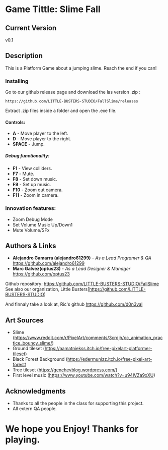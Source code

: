# Game Tittle: Slime Fall

## Current Version
v0.1

## Description
This is a Platform Game about a jumping slime. Reach the end if you can!

### Installing
Go to our github release page and download the las version .zip : 

```
https://github.com/LITTLE-BUSTERS-STUDIO/FallSlime/releases
```
Extract .zip files inside a folder and open the .exe file.

#### Controls:
* **A** - Move player to the left.
* **D** - Move player to the right.
* **SPACE** - Jump.

##### Debug functionality:
* **F1** - View colliders.
* **F7** - Mute.
* **F8** - Set down music.
* **F9** - Set up music.
* **F10** - Zoom out camera.
* **F11** - Zoom in camera.

### Innovation features:
* Zoom Debug Mode
* Set Volume Music Up/Down1
* Mute Volume/SFx

## Authors & Links
* **Alejandro Gamarra (alejandro61299)** - *As a Lead Programer & QA* https://github.com/alejandro61299
* **Marc Galvez(optus23)** - *As a Lead Designer & Manager*  https://github.com/optus23

Github repository: https://github.com/LITTLE-BUSTERS-STUDIO/FallSlime
See also our organization, Little Busters[https://github.com/LITTLE-BUSTERS-STUDIO) 

And finnaly take a look at, Ric's github  https://github.com/d0n3val

## Art Sources
* Slime (https://www.reddit.com/r/PixelArt/comments/3crdjh/oc_animation_practice_bouncy_slime/)
* Ground tileset (https://aamatniekss.itch.io/free-pixelart-platformer-tileset)
* Black Forest Background (https://edermunizz.itch.io/free-pixel-art-forest)
* Tree tileset (https://genchevblog.wordpress.com/)
* First level music (https://www.youtube.com/watch?v=u94lVZa9xXU)

## Acknowledgments
* Thanks to all the people in the class for supporting this project.
* All extern QA people.


# We hope you Enjoy! Thanks for playing.
